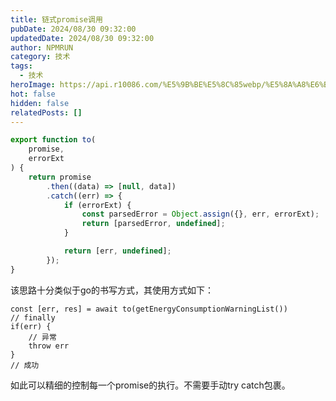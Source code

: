 ```yaml
---
title: 链式promise调用
pubDate: 2024/08/30 09:32:00
updatedDate: 2024/08/30 09:32:00
author: NPMRUN
category: 技术
tags:
  - 技术
heroImage: https://api.r10086.com/%E5%9B%BE%E5%8C%85webp/%E5%8A%A8%E6%BC%AB%E7%BB%BC%E5%90%882/48cf0b92dd80ccdd4898e6b4734105fc.png!q90.webp
hot: false
hidden: false
relatedPosts: []
---
```

```js
export function to(
    promise,
    errorExt
) {
    return promise
        .then((data) => [null, data])
        .catch((err) => {
            if (errorExt) {
                const parsedError = Object.assign({}, err, errorExt);
                return [parsedError, undefined];
            }

            return [err, undefined];
        });
}
```

该思路十分类似于go的书写方式，其使用方式如下：
```
const [err, res] = await to(getEnergyConsumptionWarningList())
// finally 
if(err) {
    // 异常
    throw err
}
// 成功
```
如此可以精细的控制每一个promise的执行。不需要手动try catch包裹。
